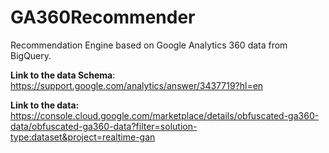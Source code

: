 # GA360Recommender
Recommendation Engine based on Google Analytics 360 data from BigQuery.

**Link to the data Schema**: https://support.google.com/analytics/answer/3437719?hl=en

**Link to the data:** https://console.cloud.google.com/marketplace/details/obfuscated-ga360-data/obfuscated-ga360-data?filter=solution-type:dataset&project=realtime-gan
